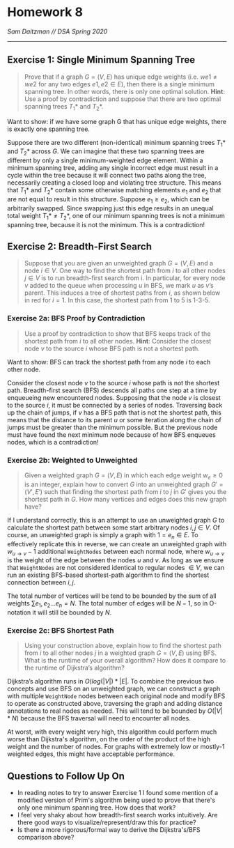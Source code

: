 # Homework 8
*Sam Daitzman // DSA Spring 2020*

---------------------------------

## Exercise 1: Single Minimum Spanning Tree

> Prove that if a graph $G = (V, E)$ has unique edge weights (i.e. $we1 \neq we2$ for any two edges $e1,e2 \in E$), then there is a single minimum spanning tree. In other words, there is only one optimal solution. **Hint**: Use a proof by contradiction and suppose that there are two optimal spanning trees $T_1*$ and $T_2*$.

Want to show: if we have some graph G that has unique edge weights, there is exactly one spanning tree.

Suppose there are two different (non-identical) minimum spanning trees $T_1*$ and $T_2*$ across $G$. We can imagine that these two spanning trees are different by only a single minimum-weighted edge element. Within a minimum spanning tree, adding any single incorrect edge must result in a cycle within the tree because it will connect two paths along the tree, necessarily creating a closed loop and violating tree structure. This means that $T_1*$ and $T_2*$ contain some otherwise matching elements $e_1$ and $e_2$ that are not equal to result in this structure. Suppose $e_1 \geq e_2$, which can be arbitrarily swapped. Since swapping just this edge results in an unequal total weight $T_1* \neq T_2*$, one of our minimum spanning trees is not a minimum spanning tree, because it is not the minimum. This is a contradiction!

## Exercise 2: Breadth-First Search
> Suppose that you are given an unweighted graph $G = (V, E)$ and a node $i \in V$. One way to find the shortest path from $i$ to all other nodes $j \in V$ is to run breadth-first search from i. In particular, for every node $v$ added to the queue when processing $u$ in BFS, we mark $u$ as $v$’s parent. This induces a tree of shortest paths from $i$, as shown below in red for $i = 1$. In this case, the shortest path from 1 to 5 is 1-3-5.

### Exercise 2a: BFS Proof by Contradiction
> Use a proof by contradiction to show that BFS keeps track of the shortest path from $i$ to all other nodes. **Hint**: Consider the closest node $v$ to the source $i$ whose BFS path is not a shortest path.

Want to show: BFS can track the shortest path from any node $i$ to each other node.

Consider the closest node $v$ to the source $i$ whose path is not the shortest path. Breadth-first search (BFS) descends all paths one step at a time by enqueueing new encountered nodes. Supposing that the node $v$ is closest to the source $i$, it must be connected by a series of nodes. Traversing back up the chain of jumps, if $v$ has a BFS path that is not the shortest path, this means that the distance to its parent $u$ or some iteration along the chain of jumps must be greater than the minimum possible. But the previous node must have found the next minimum node because of how BFS enqueues nodes, which is a contradiction!

### Exercise 2b: Weighted to Unweighted
> Given a weighted graph $G = (V, E)$ in which each edge weight $w_e \geq 0$ is an integer, explain how to convert $G$ into an unweighted graph $G′ = (V′,E′)$ such that finding the shortest path from $i$ to $j$ in $G′$ gives you the shortest path in $G$. How many vertices and edges does this new graph have?

If I understand correctly, this is an attempt to use an unweighted graph $G$ to calculate the shortest path between some start arbitrary nodes $i, j \in V$. Of course, an unweighted graph is simply a graph with $1 = e_n \in E$. To effectively replicate this in reverse, we can create an unweighted graph with $w_{u \rightarrow v}-1$ additional `WeightNodes` between each normal node, where $w_{u \rightarrow v}$ is the weight of the edge between the nodes $u$ and $v$. As long as we ensure that `WeightNodes` are not considered identical to regular nodes $\in V$, we can run an existing BFS-based shortest-path algorithm to find the shortest connection between $i,j$.

The total number of vertices will be tend to be bounded by the sum of all weights $\sum e_1, e_2...e_n = N$. The total number of edges will be $N-1$, so in O-notation it will still be bounded by $N$.

### Exercise 2c: BFS Shortest Path
> Using your construction above, explain how to find the shortest path from $i$ to all other nodes $j$ in a weighted graph $G = (V, E)$ using BFS. What is the runtime of your overall algorithm? How does it compare to the runtime of Dijkstra’s algorithm?

Dijkstra’s algorithm runs in $O(log(|V|)*|E|$. To combine the previous two concepts and use BFS on an unweighted graph, we can construct a graph with multiple `WeightNode` nodes between each original node and modify BFS to operate as constructed above, traversing the graph and adding distance annotations to real nodes as needed. This will tend to be bounded by $O(|V|*N)$ because the BFS traversal will need to encounter all nodes.

At worst, with every weight very high, this algorithm could perform much worse than Dijkstra's algorithm, on the order of the product of the high weight and the number of nodes. For graphs with extremely low or mostly-1 weighted edges, this might have acceptable performance.

## Questions to Follow Up On
- In reading notes to try to answer Exercise 1 I found some mention of a modified version of Prim's algorithm being used to prove that there's only one minimum spanning tree. How does that work?
- I feel very shaky about how breadth-first search works intuitively. Are there good ways to visualize/represent/draw this for practice?
- Is there a more rigorous/formal way to derive the Dijkstra's/BFS comparison above?